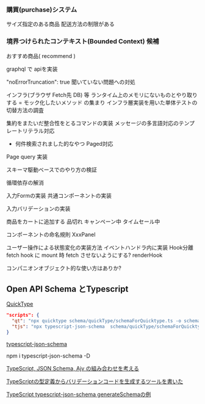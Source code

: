 
### 購買(purchase)システム

サイズ指定のある商品
配送方法の制限がある

### 境界つけられたコンテキスト(Bounded Context) 候補

おすすめ商品( recommend )

graphql で apiを実装

"noErrorTruncation": true 聞いていない問題への対処

インフラ(ブラウザ Fetch先 DB) 等 ランタイム上のメモリにないものとやり取りする = モック化したいメソッド の集まり
インフラ層実装を用いた単体テストの切替方法の調査

集約をまたいだ整合性をとるコマンドの実装
メッセージの多言語対応のテンプレートリテラル対応
  - 何件検索されました的なやつ
Paged対応
  

Page query 実装

スキーマ駆動ベースでのやり方の検証

循環依存の解消

入力Formの実装
  共通コンポーネントの実装

入力バリデーションの実装

商品をカートに追加する
  品切れ
  キャンペーン中
  タイムセール中
  
コンポーネントの命名規則
  XxxPanel


ユーザー操作による状態変化の実装方法
  イベントハンドラ内に実装
  Hook分離
    fetch hook に mount 時 fetch させないようにする?
  renderHook
  
コンパニオンオブジェクト的な使い方はありか?

## Open API Schema とTypescript

[ QuickType ](https://github.com/quicktype/quicktype)

```json
"scripts": {
  "qt": "npx quicktype schema/quickType/schemaForQuicktype.ts -o schema/models/logistics.json --lang schema",
  "tjs": "npx typescript-json-schema  schema/quickType/schemaForQuicktype.ts logisticsSchema",
}
```

[ typescript-json-schema ](https://github.com/YousefED/typescript-json-schema)

npm i typescript-json-schema -D

[ TypeScript, JSON Schema, Ajv の組み合わせを考える ](https://blog.ojisan.io/typescript-json-schema-ajv/)

[ TypeScriptの型定義からバリデーションコードを生成するツールを書いた ](https://efcl.info/2021/03/26/create-validator-ts/)

[ TypeScript typescript-json-schema generateSchemaの例 ](https://typescript.hotexamples.com/jp/examples/typescript-json-schema/-/generateSchema/typescript-generateschema-function-examples.html)
[  ]()
[  ]()
[  ]()
[  ]()
[  ]()
[  ]()
[  ]()
[  ]()
[  ]()
[  ]()
[  ]()
